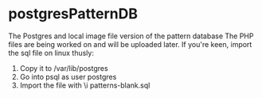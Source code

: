 # postgresPatternDB
The Postgres and local image file version of the pattern database
The PHP files are being worked on and will be uploaded later. 
If you're keen, import the sql file on linux thusly:
1. Copy it to /var/lib/postgres
2. Go into psql as user postgres
3. Import the file with \i patterns-blank.sql

